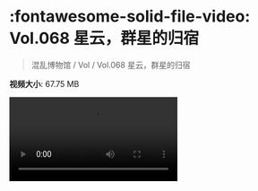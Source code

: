 # :fontawesome-solid-file-video: Vol.068 星云，群星的归宿

> 混乱博物馆 / Vol / Vol.068 星云，群星的归宿

**视频大小**: 67.75 MB

<div class="video"><video src="https://file.hsyhx.top/archive/混乱博物馆/Vol/Vol.068 星云，群星的归宿.mp4" controls preload>🤔 您的浏览器不支持 video 标签</video></div>